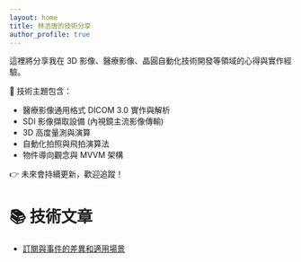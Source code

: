 ```yaml
---
layout: home
title: 林浩唐的技術分享
author_profile: true
---
```


這裡將分享我在 3D 影像、醫療影像、晶圓自動化技術開發等領域的心得與實作經驗。

🔧 技術主題包含：
- 醫療影像通用格式 DICOM 3.0 實作與解析
- SDI 影像擷取設備 (內視鏡主流影像傳輸)
- 3D 高度量測與演算
- 自動化拍照與飛拍演算法
- 物件導向觀念與 MVVM 架構

👉 未來會持續更新，歡迎追蹤！

# 📚 技術文章
- [訂閱與事件的差異和適用場景](./posts/RxAndEvent.md)
